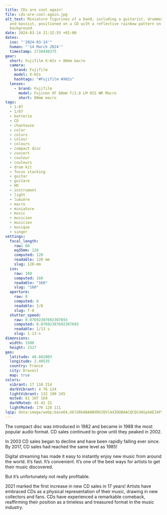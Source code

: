 ```yaml
---
title: CDs are cool again!
file: cds-are-cool-again.jpg
alt_text: Miniature figurines of a band, including a guitarist, drummer, singer,
  and bassist, positioned on a CD with a reflective rainbow pattern on a blue
  background.
date: 2024-03-14 21:32:55 +01:00
dates:
  iso: "'2024-03-14'"
  human: "'14 March 2024'"
  timestamp: 1710448375
gear:
  short: Fujifilm X-H2s + 80mm macro
  camera:
    brand: Fujifilm
    model: X-H2s
    hashtags: "#Fujifilm #XH2s"
  lenses:
    - brand: Fujifilm
      model: Fujinon XF 80mm f/2.8 LM OIS WR Macro
      short: 80mm macro
tags:
  - 1:87
  - 1/87
  - batterie
  - CD
  - chanteuse
  - color
  - colors
  - colour
  - colours
  - compact disc
  - concert
  - couleur
  - couleurs
  - drum kit
  - focus stacking
  - guitar
  - guitare
  - HO
  - instrument
  - light
  - lumière
  - macro
  - miniature
  - music
  - musician
  - musicien
  - musique
  - singer
settings:
  focal_length:
    raw: 80
    eq35mm: 120
    computed: 120
    readable: 120 mm
    slug: 120-mm
  iso:
    raw: 160
    computed: 160
    readable: "160"
    slug: "160"
  aperture:
    raw: 8
    computed: 8
    readable: ƒ/8
    slug: f-8
  shutter_speed:
    raw: 0.07692307692307693
    computed: 0.07692307692307693
    readable: 1/13 s
    slug: 1-13-s
dimensions:
  width: 3500
  height: 2327
geo:
  latitude: 48.682003
  longitude: 2.40535
  country: France
  city: Draveil
  map: true
colors:
  vibrant: 17 118 214
  darkVibrant: 4 76 124
  lightVibrant: 132 190 245
  muted: 81 107 164
  darkMuted: 45 41 32
  lightMuted: 176 128 111
lqip: data:image/webp;base64,UklGRkABAABXRUJQVlA4IDQBAACQCQCdASpkAEIAP3GuzF60raimqFqqcpAuCWYAziyPVbBFglgKokCA+A/IwUMI/8qh7MF/SciQdzaoVq4PbK9sa7FBIjepA5FuFp2HMyi8Fbw7LFOQAP7q5WsedWeO5gd7dK+iqxE0nhU0wlmf+sq5mnRpGc3fLLByWtr/imF0z/DnZ+0h8jB5Pxtx1tIOT1Xx2yQX8HwHFkJ7oNSIbo3zhpIvXTAGao4GSwR2bHV6Q8W8dxg3Wq7cN+/whyvfOvmnJfykBWR6hkcNlMdx2QB3M+cnofGJZTucxfqxN6NEugi+EAa2UlnHGEufkly3WMbfhj5Cekg3anq24XGBqPw+FWBNFoG86tw1K9ze1kRnB6nBKs5V9bB/2mfeJjwjCRi0evICOzKVyTBl/qgp4DoVZUAAAA==
---
```


The compact disc was introduced in 1982 and became in 1988 the most popular audio format. CD sales continued to grow until they peaked in 2002.

In 2003 CD sales began to decline and have been rapidly falling ever since. By 2017, CD sales had reached the same level as 1985!

Digital streaming has made it easy to instantly enjoy new music from around the world. It’s fast. It’s convenient. It’s one of the best ways for artists to get their music discovered.

But it’s unfortunately not really profitable.

2021 marked the first increase in new CD sales in 17 years! Artists have embraced CDs as a physical representation of their music, drawing in new collectors and fans. CDs have experienced a remarkable comeback, reaffirming their position as a timeless and treasured format in the music industry.

